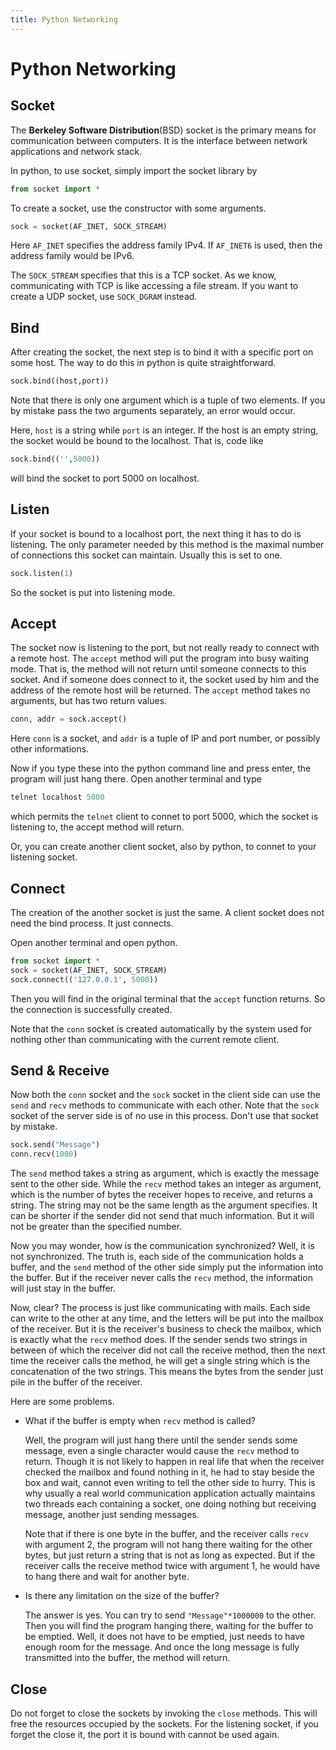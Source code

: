 ```yaml
---
title: Python Networking
---
```



# Python Networking

## Socket

The **Berkeley Software Distribution**(BSD) socket is the primary means for communication between computers. It is the interface between network applications and network stack.  

In python, to use socket, simply import the socket library by

```python
from socket import *
```

To create a socket, use the constructor with some arguments.

```python
sock = socket(AF_INET, SOCK_STREAM)
```

Here `AF_INET` specifies the address family IPv4. If `AF_INET6` is used, then the address family would be IPv6.  

The `SOCK_STREAM` specifies that this is a TCP socket. As we know, communicating with TCP is like accessing a file stream. If you want to create a UDP socket, use `SOCK_DGRAM` instead.

## Bind

After creating the socket, the next step is to bind it with a specific port on some host. The way to do this in python is quite straightforward.

```python
sock.bind((host,port))
```

Note that there is only one argument which is a tuple of two elements. If you by mistake pass the two arguments separately, an error would occur.  

Here, `host` is a string while `port` is an integer. If the host is an empty string, the socket would be bound to the localhost. That is, code like

```python
sock.bind(('',5000))
```

will bind the socket to port 5000 on localhost.

## Listen

If your socket is bound to a localhost port, the next thing it has to do is listening. The only parameter needed by this method is the maximal number of connections this socket can maintain. Usually this is set to one.

```python
sock.listen(1)
```

So the socket is put into listening mode.

## Accept

The socket now is listening to the port, but not really ready to connect with a remote host. The `accept` method will put the program into busy waiting mode. That is, the method will not return until someone connects to this socket. And if someone does connect to it, the socket used by him and the address of the remote host will be returned. The `accept` method takes no arguments, but has two return values.

```python
conn, addr = sock.accept()
```

Here `conn` is a socket, and `addr` is a tuple of IP and port number, or possibly other informations.  

Now if you type these into the python command line and press enter, the program will just hang there. Open another terminal and type

```python
telnet localhost 5000
```

which permits the `telnet` client to connet to port 5000, which the socket is listening to, the accept method will return.  

Or, you can create another client socket, also by python, to connet to your listening socket.

## Connect

The creation of the another socket is just the same. A client socket does not need the bind process. It just connects.  

Open another terminal and open python.

```python
from socket import *
sock = socket(AF_INET, SOCK_STREAM)
sock.connect(('127.0.0.1', 5000))
```

Then you will find in the original terminal that the `accept` function returns. So the connection is successfully created.  

Note that the `conn` socket is created automatically by the system used for nothing other than communicating with the current remote client.

## Send & Receive

Now both the `conn` socket and the `sock` socket in the client side can use the `send` and `recv` methods to communicate with each other. Note that the `sock` socket of the server side is of no use in this process. Don't use that socket by mistake.

```python
sock.send("Message")
conn.recv(1000)
```

The `send` method takes a string as argument, which is exactly the message sent to the other side. While the `recv` method takes an integer as argument, which is the number of bytes the receiver hopes to receive, and returns a string. The string may not be the same length as the argument specifies. It can be shorter if the sender did not send that much information. But it will not be greater than the specified number.  

Now you may wonder, how is the communication synchronized? Well, it is not synchronized. The truth is, each side of the communication holds a buffer, and the `send` method of the other side simply put the information into the buffer. But if the receiver never calls the `recv` method, the information will just stay in the buffer.  

Now, clear? The process is just like communicating with mails. Each side can write to the other at any time, and the letters will be put into the mailbox of the receiver. But it is the receiver's business to check the mailbox, which is exactly what the `recv` method does. If the sender sends two strings in between of which the receiver did not call the receive method, then the next time the receiver calls the method, he will get a single string which is the concatenation of the two strings. This means the bytes from the sender just pile in the buffer of the receiver.  

Here are some problems.

*   What if the buffer is empty when `recv` method is called?  

    Well, the program will just hang there until the sender sends some message, even a single character would cause the `recv` method to return. Though it is not likely to happen in real life that when the receiver checked the mailbox and found nothing in it, he had to stay beside the box and wait, cannot even writing to tell the other side to hurry. This is why usually a real world communication application actually maintains two threads each containing a socket, one doing nothing but receiving message, another just sending messages.  

    Note that if there is one byte in the buffer, and the receiver calls `recv` with argument 2, the program will not hang there waiting for the other bytes, but just return a string that is not as long as expected. But if the receiver calls the receive method twice with argument 1, he would have to hang there and wait for another byte.
*   Is there any limitation on the size of the buffer?  

    The answer is yes. You can try to send `"Message"*1000000` to the other. Then you will find the program hanging there, waiting for the buffer to be emptied. Well, it does not have to be emptied, just needs to have enough room for the message. And once the long message is fully transmitted into the buffer, the method will return.

## Close

Do not forget to close the sockets by invoking the `close` methods. This will free the resources occupied by the sockets. For the listening socket, if you forget the close it, the port it is bound with cannot be used again.
